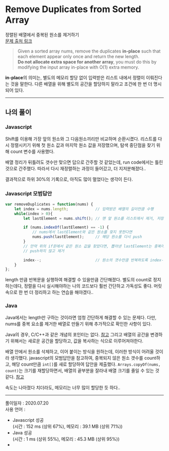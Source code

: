 # Remove Duplicates from Sorted Array
정렬된 배열에서 중복된 원소를 제거하기   
[문제 출처 링크](https://leetcode.com/problems/remove-duplicates-from-sorted-array/)

> Given a sorted array nums, remove the duplicates **in-place** such that each element appear only once and return the new length.   
> **Do not allocate extra space for another array**, you must do this by modifying the input array in-place with O(1) extra memory.


**in-place**의 의미는, 별도의 메모리 할당 없이 입력받은 리스트 내에서 정렬이 이뤄진다는 것을 말한다. 다른 배열을 위해 별도의 공간을 할당하지 말라고 조건에 한 번 더 명시되어 있다.   

-----

## 나의 풀이

### Javascript
Shift를 이용해 가장 앞의 원소와 그 다음원소끼리만 비교하며 순환시켰다.
리스트를 다시 정렬시키기 위해 첫 원소 값과 마지막 원소 값을 저장했으며, 탐색 중단점을 찾기 위해 count 변수를 사용했다.

배열 정리가 뒤틀려도 갯수만 맞으면 답으로 간주할 것 같았는데, run code에서는 틀린 것으로 간주했다. 따라서 다시 재정렬하는 과정이 들어갔고, 더 지저분해졌다..

결과적으로 하위 30%의 기록으로, 아직도 많이 멀었다는 생각이 든다. 

### Javascript 모범답안
```javascript
var removeDuplicates = function(nums) {
    let index = nums.length;            // 입력받은 배열의 길이만큼 수행
    while(index > 0){
        let lastElement = nums.shift(); // 맨 앞 원소를 리스트에서 제거, 저장

        if (nums.indexOf(lastElement) == -1) {
            // nums에서 lastElement와 같은 원소를 찾지 못한다면
            nums.push(lastElement);     // 해당 원소를 다시 push
        }
        // 만약 위의 if문에서 같은 원소 값을 찾았다면, 뽑아낸 lastElement는 중복이므로
        // push하지 않고 제거

        index--;                        // 원소의 갯수만큼 반복하도록 index--
    }
};
```
length 만큼 반복문을 실행하여 해결할 수 있을만큼 간단해졌다. 별도의 count로 정지하는데다, 정렬을 다시 실시해야하는 나의 코드보다 훨씬 간단하고 가독성도 좋다.
머릿 속으로 한 번 더 정리하고 하는 연습을 해야겠다..

### Java
Java에서는 length만 구하는 것이라면 엄청 간단하게 해결할 수 있는 문제다. 다만, nums를 중복 요소를 제거한 배열로 만들기 위해 
추가적으로 확인한 사항이 있다.

Java의 경우, C/C++과 같은 개념의 포인터는 없다. [참고](https://mdown.blog.me/221316604612) 그리고 배열의 공간을 변경하기 위해서는 새로운 공간을 할당하고, 값을 복사하는 식으로 이루어져야한다.   

배열 안에서 원소를 삭제하고, 이어 붙이는 방식을 원하는데, 이러한 방식이 어려울 것이라 생각했다. javascript의 모범답안을 참고하여, 중복되지 않은 원소 갯수를 count하고, 해당 count만큼 ```int[]```를 새로 할당하여 답안을 제출했다. ```Arrays.copyOf(nums, count)```는 크기를 재할당하면서, 배열의 끝부분을 잘라내 배열 크기를 줄일 수 있는 것 같다. [참고](https://stackoverrun.com/ko/q/2090915)

속도는 나아졌다 치더라도, 메모리는 너무 많이 할당한 듯 하다..



------

풀이일자 : 2020.07.20    
사용 언어 : 
 - Javascript 성공   
  (시간 : 152 ms (상위 67%), 메모리 : 39.1 MB (상위 71%))
 - Java 성공   
  (시간 : 1 ms (상위 55%), 메모리 : 45.3 MB (상위 95%))
 - 
